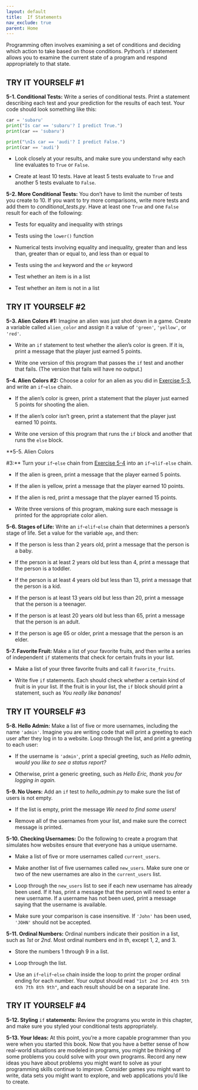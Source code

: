 ```yaml
---
layout: default
title:  If Statements
nav_exclude: true
parent: Home
---
```


Programming often involves examining a set of conditions and deciding
which action to take based on those conditions. Python’s `if` statement allows you to examine the current
state of a program and respond appropriately to that state.




<span id="page_82"></span>
## TRY IT YOURSELF #1

<span id="ch5exe1"></span>**5-1. Conditional Tests:** Write a series of
conditional tests. Print a statement describing each test and your
prediction for the results of each test. Your code should look something
like this:

``` python
car = 'subaru'
print("Is car == 'subaru'? I predict True.")
print(car == 'subaru')

print("\nIs car == 'audi'? I predict False.")
print(car == 'audi')
```

- Look closely at your results, and make sure you understand why each
line evaluates to `True` or `False`.

- Create at least 10 tests. Have at least 5 tests evaluate to `True` and
another 5 tests evaluate to `False`.

<span id="ch5exe2"></span>**5-2. More Conditional Tests:** You don&rsquo;t
have to limit the number of tests you create to 10. If you want to try
more comparisons, write more tests and add them to
*conditional_tests.py*. Have at least one `True` and one `False` result
for each of the following:

- Tests for equality and inequality with strings

- Tests using the `lower()` function

- Numerical tests involving equality and inequality, greater than and
less than, greater than or equal to, and less than or equal to

- Tests using the `and` keyword and the `or` keyword

- Test whether an item is in a list

- Test whether an item is not in a list

## TRY IT YOURSELF #2

<span id="ch5exe3"></span>**5-3. Alien Colors #1:** Imagine an alien was
just shot down in a game. Create a variable called `alien_color` and
assign it a value of `'green'`, `'yellow'`, or `'red'`.

- Write an `if` statement to test whether the alien&rsquo;s color is green. If
it is, print a message that the player just earned 5 points.

- Write one version of this program that passes the `if` test and
another that fails. (The version that fails will have no output.)

<span id="ch5exe4"></span>**5-4. Alien Colors #2:** Choose a color for
an alien as you did in [Exercise 5-3](../../chapter_05/tiy.md), and write an
`if`-`else` chain.

- If the alien&rsquo;s color is green, print a statement that the player just
earned 5 points for shooting the alien.

- If the alien&rsquo;s color isn&rsquo;t green, print a statement that the player
just earned 10 points.

- Write one version of this program that runs the `if` block and another
that runs the `else` block.

<span id="page_89"></span><span id="ch5exe5"></span>**5-5. Alien Colors

#3:** Turn your `if`-`else` chain from [Exercise 5-4](../../chapter_05/tiy.md)
into an `if`-`elif-else` chain.

- If the alien is green, print a message that the player earned 5
points.

- If the alien is yellow, print a message that the player earned 10
points.

- If the alien is red, print a message that the player earned 15 points.

- Write three versions of this program, making sure each message is
printed for the appropriate color alien.

<span id="ch5exe6"></span>**5-6. Stages of Life:** Write an
`if`-`elif`-`else` chain that determines a person&rsquo;s stage of life. Set a
value for the variable `age`, and then:

- If the person is less than 2 years old, print a message that the
person is a baby.

- If the person is at least 2 years old but less than 4, print a message
that the person is a toddler.

- If the person is at least 4 years old but less than 13, print a
message that the person is a kid.

- If the person is at least 13 years old but less than 20, print a
message that the person is a teenager.

- If the person is at least 20 years old but less than 65, print a
message that the person is an adult.

- If the person is age 65 or older, print a message that the person is
an elder.

<span id="ch5exe7"></span>**5-7. Favorite Fruit:** Make a list of your
favorite fruits, and then write a series of independent `if` statements
that check for certain fruits in your list.

- Make a list of your three favorite fruits and call it
`favorite_fruits`.

- Write five `if` statements. Each should check whether a certain kind
of fruit is in your list. If the fruit is in your list, the `if` block
should print a statement, such as *You really like bananas!*



<span id="page_93"></span>
## TRY IT YOURSELF #3

<span id="ch5exe8"></span>**5-8. Hello Admin:** Make a list of five or
more usernames, including the name `'admin'`. Imagine you are writing
code that will print a greeting to each user after they log in to a
website. Loop through the list, and print a greeting to each user:

- If the username is `'admin'`, print a special greeting, such as *Hello
admin, would you like to see a status report?*

- Otherwise, print a generic greeting, such as *Hello Eric, thank you
for logging in again.*

<span id="ch5exe9"></span>**5-9. No Users:** Add an `if` test to
*hello_admin.py* to make sure the list of users is not empty.

- If the list is empty, print the message *We need to find some users!*

- Remove all of the usernames from your list, and make sure the correct
message is printed.

<span id="ch5exe10"></span>**5-10. Checking Usernames:** Do the
following to create a program that simulates how websites ensure that
everyone has a unique username.

- Make a list of five or more usernames called `current_users`.

- Make another list of five usernames called `new_users`. Make sure one
or two of the new usernames are also in the `current_users` list.

- Loop through the `new_users` list to see if each new username has
already been used. If it has, print a message that the person will need
to enter a new username. If a username has not been used, print a
message saying that the username is available.

- Make sure your comparison is case insensitive. If `'John'` has been
used, `'JOHN'` should not be accepted.

<span id="ch5exe11"></span>**5-11. Ordinal Numbers:** Ordinal numbers
indicate their position in a list, such as *1st* or *2nd*. Most ordinal
numbers end in *th*, except 1, 2, and 3.

- Store the numbers 1 through 9 in a list.

- Loop through the list.

- Use an `if`-`elif`-`else` chain inside the loop to print the proper
ordinal ending for each number. Your output should read
`"1st 2nd 3rd 4th 5th 6th 7th 8th 9th"`, and each result should be on a
separate line.

## TRY IT YOURSELF #4

<span id="ch5exe12"></span>**5-12. Styling** `if` **statements:** Review
the programs you wrote in this chapter, and make sure you styled your
conditional tests appropriately.

<span id="ch5exe13"></span>**5-13. Your Ideas:** At this point, you&rsquo;re a
more capable programmer than you were when you started this book. Now
that you have a better sense of how real-world situations are modeled in
programs, you might be thinking of some problems you could solve with
your own programs. Record any new ideas you have about problems you
might want to solve as your programming skills continue to improve.
Consider games you might want to write, data sets you might want to
explore, and web applications you&rsquo;d like to create.

